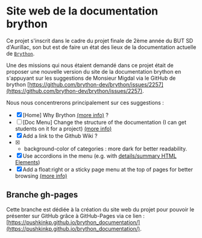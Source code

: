 # Site web de la documentation brython

Ce projet s'inscrit dans le cadre du projet finale de 2ème année du BUT SD d'Aurillac, son but est de faire un état des lieux de la documentation actuelle de [`Brython`](https://brython.info/index.html).

Une des missions qui nous étaient demandé dans ce projet était de proposer une nouvelle version du site de la documentation brython en s'appuyant sur les suggestions de Monsieur Migdal via le GitHub de brython [https://github.com/brython-dev/brython/issues/2257](https://github.com/brython-dev/brython/issues/2257).

Nous nous concentrerons principalement sur ces suggestions :

- [x] [Home] Why Brython [(more info)](https://github.com/brython-dev/brython/issues/2257#issuecomment-1751726944) ?
- [ ] [Doc Menu] Change the structure of the documentation (I can get students on it for a project) [(more info)](https://groups.google.com/g/brython/c/9B_I9K7NGDA/m/qPo_4VRAAQAJ)
- [x] Add a link to the Github Wiki ?
- [x] + background-color of categories : more dark for better readability.
- [x] Use accordions in the menu (e.g. with [details/summary HTML Elements](https://developer.mozilla.org/en-US/docs/Web/HTML/Element/details))
- [x] Add a float:right or a sticky page menu at the top of pages for better browsing [(more info)](https://github.com/brython-dev/brython/issues/2257#issuecomment-1749373808)

## Branche gh-pages

Cette branche est dédiée à la création du site web du projet pour pouvoir le présenter sur GitHub grâce à GitHub-Pages via ce lien : [https://pushkinkp.github.io/brython_documentation/](https://pushkinkp.github.io/brython_documentation/).
